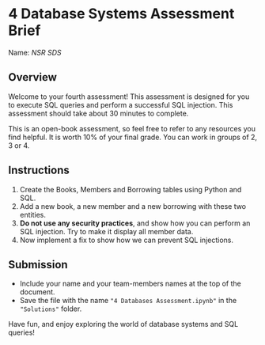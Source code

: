 # 4 Database Systems Assessment Brief

Name: _NSR SDS_

## Overview

Welcome to your fourth assessment! This assessment is designed for you to execute SQL queries and perform a successful SQL injection. This assessment should take about 30 minutes to complete.

This is an open-book assessment, so feel free to refer to any resources you find helpful. It is worth 10% of your final grade. You can work in groups of 2, 3 or 4.

## Instructions

1. Create the Books, Members and Borrowing tables using Python and SQL.
2. Add a new book, a new member and a new borrowing with these two entities.
3. **Do not use any security practices**, and show how you can perform an SQL injection. Try to make it display all member data.
4. Now implement a fix to show how we can prevent SQL injections.

## Submission

- Include your name and your team-members names at the top of the document.
- Save the file with the name `"4 Databases Assessment.ipynb"` in the `"Solutions"` folder.

Have fun, and enjoy exploring the world of database systems and SQL queries!
